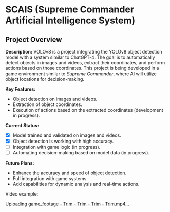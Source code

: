 # SCAIS (Supreme Commander Artificial Intelligence System)
## Project Overview

**Description:**
VOLOv8 is a project integrating the YOLOv8 object detection model with a system similar to ChatGPT-4. The goal is to automatically detect objects in images and videos, extract their coordinates, and perform actions based on those coordinates. This project is being developed in a game environment similar to *Supreme Commander*, where AI will utilize object locations for decision-making.

**Key Features:**
- Object detection on images and videos.
- Extraction of object coordinates.
- Execution of actions based on the extracted coordinates (development in progress).

**Current Status:**
- [x] Model trained and validated on images and videos.
- [x] Object detection is working with high accuracy.
- [ ] Integration with game logic (in progress).
- [ ] Automating decision-making based on model data (in progress).

**Future Plans:**
- Enhance the accuracy and speed of object detection.
- Full integration with game systems.
- Add capabilities for dynamic analysis and real-time actions.

Video example:

[
Uploading game_footage - Trim - Trim - Trim - Trim.mp4…
](https://github.com/user-attachments/assets/47141922-a5da-4c63-a19d-c25e81c807e8)
